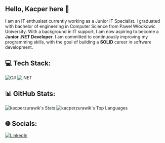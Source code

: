 ## Hello, Kacper here 👋

I am an IT enthusiast currently working as a Junior IT Specialist. I graduated with bachelor of engineering in Computer Science from Paweł Włodkowic University. With a background in IT support, I am now aspiring to become a **Junior .NET Developer**. I am committed to continuously improving my programming skills, with the goal of building a **SOLID** career in software development.

## 💻 Tech Stack:
![C#](https://img.shields.io/badge/C%23-239120?style=flat&logo=c-sharp&logoColor=white)
![.NET](https://img.shields.io/badge/.NET-512BD4?style=for-the-badge&logo=dotnet&logoColor=white)

## 📊 GitHub Stats:
![kacperzurawik's Stats](https://github-readme-stats.vercel.app/api?username=kacperzurawik&theme=gotham&show_icons=true&hide_border=false&count_private=true)
![kacperzurawik's Top Languages](https://github-readme-stats.vercel.app/api/top-langs/?username=kacperzurawik&theme=gotham&show_icons=true&hide_border=false&layout=compact)

## 🌐 Socials:
[![LinkedIn](https://img.shields.io/badge/LinkedIn-%230077B5.svg?logo=linkedin&logoColor=white)](https://linkedin.com/in/https://www.linkedin.com/in/kacper-zurawik/) 
<!-- Proudly created with GPRM ( https://gprm.itsvg.in ) -->

<!--
**KacperZurawik/kacperzurawik** is a ✨ _special_ ✨ repository because its `README.md` (this file) appears on your GitHub profile.

Here are some ideas to get you started:

- 🔭 I’m currently working on ...
- 🌱 I’m currently learning ...
- 👯 I’m looking to collaborate on ...
- 🤔 I’m looking for help with ...
- 💬 Ask me about ...
- 📫 How to reach me: ...
- 😄 Pronouns: ...
- ⚡ Fun fact: ...
-->

